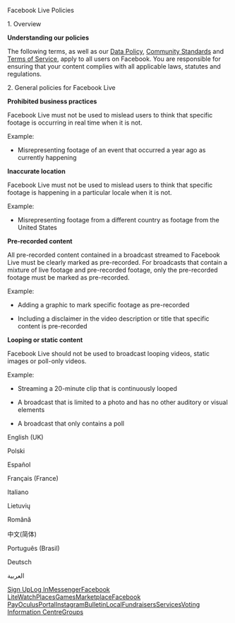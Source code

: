 Facebook Live Policies

1\. Overview

**Understanding our policies**

The following terms, as well as our [Data Policy](https://www.facebook.com/about/privacy/), [Community Standards](https://www.facebook.com/communitystandards/) and [Terms of Service](https://www.facebook.com/legal/terms), apply to all users on Facebook. You are responsible for ensuring that your content complies with all applicable laws, statutes and regulations.

2\. General policies for Facebook Live

**Prohibited business practices**

Facebook Live must not be used to mislead users to think that specific footage is occurring in real time when it is not.

Example:

*   Misrepresenting footage of an event that occurred a year ago as currently happening

**Inaccurate location**

Facebook Live must not be used to mislead users to think that specific footage is happening in a particular locale when it is not.

Example:

*   Misrepresenting footage from a different country as footage from the United States

**Pre-recorded content**

All pre-recorded content contained in a broadcast streamed to Facebook Live must be clearly marked as pre-recorded. For broadcasts that contain a mixture of live footage and pre-recorded footage, only the pre-recorded footage must be marked as pre-recorded.

Example:

*   Adding a graphic to mark specific footage as pre-recorded

*   Including a disclaimer in the video description or title that specific content is pre-recorded

**Looping or static content**

Facebook Live should not be used to broadcast looping videos, static images or poll-only videos.

Example:

*   Streaming a 20-minute clip that is continuously looped

*   A broadcast that is limited to a photo and has no other auditory or visual elements

*   A broadcast that only contains a poll

English (UK)

Polski

Español

Français (France)

Italiano

Lietuvių

Română

中文(简体)

Português (Brasil)

Deutsch

العربية

[Sign Up](https://www.facebook.com/reg/)[Log In](https://www.facebook.com/login/)[Messenger](https://l.facebook.com/l.php?u=https%3A%2F%2Fmessenger.com%2F&h=AT2LjVl2da3JruX9IHR51rRVDff8M6t8OmhCxBx-JgTpf3EQYReuUNBOUk87xbNFAuTK5846plHEjRPLgipZyPyHk-0efCYc0Tj2YaKnV5_lFgRc64RPAojytG2O50BCUQTAmERTSXA5c6ZQnE3jKFYVeShMLEsdIMCA2Q)[Facebook Lite](https://www.facebook.com/lite/)[Watch](https://en-gb.facebook.com/watch/)[Places](https://www.facebook.com/places/)[Games](https://www.facebook.com/games/)[Marketplace](https://www.facebook.com/marketplace/)[Facebook Pay](https://pay.facebook.com/)[Oculus](https://l.facebook.com/l.php?u=https%3A%2F%2Fwww.oculus.com%2F&h=AT2LjVl2da3JruX9IHR51rRVDff8M6t8OmhCxBx-JgTpf3EQYReuUNBOUk87xbNFAuTK5846plHEjRPLgipZyPyHk-0efCYc0Tj2YaKnV5_lFgRc64RPAojytG2O50BCUQTAmERTSXA5c6ZQnE3jKFYVeShMLEsdIMCA2Q)[Portal](https://portal.facebook.com/)[Instagram](https://l.facebook.com/l.php?u=https%3A%2F%2Fwww.instagram.com%2F&h=AT2LjVl2da3JruX9IHR51rRVDff8M6t8OmhCxBx-JgTpf3EQYReuUNBOUk87xbNFAuTK5846plHEjRPLgipZyPyHk-0efCYc0Tj2YaKnV5_lFgRc64RPAojytG2O50BCUQTAmERTSXA5c6ZQnE3jKFYVeShMLEsdIMCA2Q)[Bulletin](https://www.bulletin.com/)[Local](https://www.facebook.com/local/lists/245019872666104/)[Fundraisers](https://www.facebook.com/fundraisers/)[Services](https://www.facebook.com/biz/directory/)[Voting Information Centre](https://www.facebook.com/votinginformationcenter/?entry_point=c2l0ZQ%3D%3D)[Groups](https://www.facebook.com/groups/explore/)